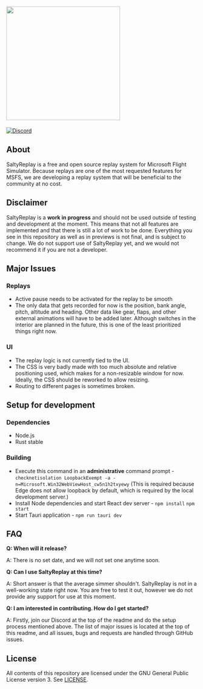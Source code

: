 # <img src="https://user-images.githubusercontent.com/26278705/120645097-55d3de00-c478-11eb-8b9b-6ec866f6c882.png" width="300" />

[![Discord](https://img.shields.io/discord/698720578055700650?label=&logo=discord&logoColor=ffffff&color=7389D8&labelColor=6A7EC2&style=flat-square)](https://discord.gg/S4PJDwk)

## About
SaltyReplay is a free and open source replay system for Microsoft Flight Simulator. Because replays are one of the most requested features for MSFS, we are developing a replay system that will be beneficial to the community at no cost.

## Disclaimer
SaltyReplay is a **work in progress** and should not be used outside of testing and development at the moment. This means that not all features are implemented and that there is still a lot of work to be done. Everything you see in this repository as well as in previews is not final, and is subject to change. We do not support use of SaltyReplay yet, and we would not recommend it if you are not a developer.

## Major Issues
### Replays
* Active pause needs to be activated for the replay to be smooth
* The only data that gets recorded for now is the position, bank angle, pitch, altitude and heading. Other data like gear, flaps, and other external animations will have to be added later. Although switches in the interior are planned in the future, this is one of the least prioritized things right now.
### UI
* The replay logic is not currently tied to the UI. 
* The CSS is very badly made with too much absolute and relative positioning used, which makes for a non-resizable window for now. Ideally, the CSS should be reworked to allow resizing.
* Routing to different pages is sometimes broken.

## Setup for development
### Dependencies
* Node.js
* Rust stable
### Building
* Execute this command in an **administrative** command prompt - `checknetisolation LoopbackExempt -a -n=Microsoft.Win32WebViewHost_cw5n1h2txyewy` (This is required because Edge does not allow loopback by default, which is required by the local development server.)
* Install Node dependencies and start React dev server - `npm install` `npm start`
* Start Tauri application  - `npm run tauri dev`

## FAQ
**Q: When will it release?**

A: There is no set date, and we will not set one anytime soon.

**Q: Can I use SaltyReplay at this time?**

A: Short answer is that the average simmer shouldn't. SaltyReplay is not in a well-working state right now. You are free to test it out, however we do not provide any support for use at this moment. 

**Q: I am interested in contributing. How do I get started?**

A: Firstly, join our Discord at the top of the readme and do the setup process mentioned above. The list of major issues is located at the top of this readme, and all issues, bugs and requests are handled through GitHub issues. 

## License
All contents of this repository are licensed under the GNU General Public License version 3. See [LICENSE](https://github.com/saltysimulations/saltyreplay/blob/master/LICENSE).
